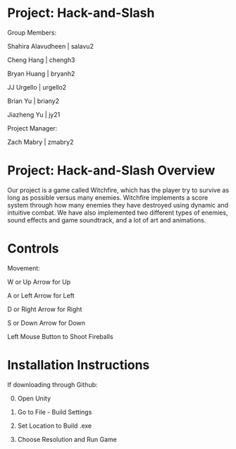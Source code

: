 # Project: Hack-and-Slash
Group Members:

Shahira Alavudheen  |  salavu2

Cheng Hang          |  chengh3

Bryan Huang         |  bryanh2

JJ Urgello          |  urgello2

Brian Yu            |  briany2

Jiazheng Yu         |  jy21

Project Manager:

Zach Mabry          |  zmabry2

# Project: Hack-and-Slash Overview

Our project is a game called Witchfire, which has the player try to survive as long as possible versus many enemies.
Witchfire implements a score system through how many enemies they have destroyed using dynamic and intuitive combat.
We have also implemented two different types of enemies, sound effects and game soundtrack, and a lot of art and animations.

# Controls

Movement:

W or Up Arrow for Up

A or Left Arrow for Left

D or Right Arrow for Right

S or Down Arrow for Down

Left Mouse Button to Shoot Fireballs

# Installation Instructions

If downloading through Github:

0. Open Unity

1. Go to File - Build Settings

2. Set Location to Build .exe

3. Choose Resolution and Run Game
